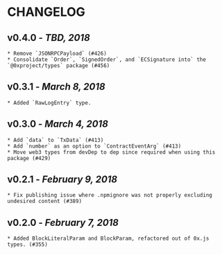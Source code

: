 # CHANGELOG

## v0.4.0 - _TBD, 2018_

    * Remove `JSONRPCPayload` (#426)
    * Consolidate `Order`, `SignedOrder`, and `ECSignature into` the `@0xproject/types` package (#456)

## v0.3.1 - _March 8, 2018_

    * Added `RawLogEntry` type.

## v0.3.0 - _March 4, 2018_

    * Add `data` to `TxData` (#413)
    * Add `number` as an option to `ContractEventArg` (#413)
    * Move web3 types from devDep to dep since required when using this package (#429)

## v0.2.1 - _February 9, 2018_

    * Fix publishing issue where .npmignore was not properly excluding undesired content (#389)

## v0.2.0 - _February 7, 2018_

    * Added BlockLiteralParam and BlockParam, refactored out of 0x.js types. (#355)
